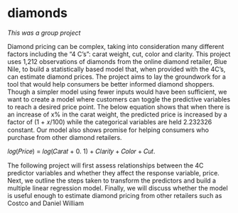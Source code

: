 # diamonds

*This was a group project*

Diamond pricing can be complex, taking into consideration many different factors
including the “4 C’s”: carat weight, cut, color and clarity. This project uses 1,212 observations of
diamonds from the online diamond retailer, Blue Nile, to build a statistically based model that,
when provided with the 4C’s, can estimate diamond prices. The project aims to lay the
groundwork for a tool that would help consumers be better informed diamond shoppers.
Though a simpler model using fewer inputs would have been sufficient, we want to create
a model where customers can toggle the predictive variables to reach a desired price point. The
below equation shows that when there is an increase of x% in the carat weight, the predicted
price is increased by a factor of (1 + 𝑥/100) while the categorical variables are held 2.232326
constant. Our model also shows promise for helping consumers who purchase from other
diamond retailers.

𝑙𝑜𝑔(𝑃𝑟𝑖𝑐𝑒) = 𝑙𝑜𝑔(𝐶𝑎𝑟𝑎𝑡 + 0. 1) + 𝐶𝑙𝑎𝑟𝑖𝑡𝑦 + 𝐶𝑜𝑙𝑜𝑟 + 𝐶𝑢𝑡.

The following project will first assess relationships between the 4C predictor variables and
whether they affect the response variable, price. Next, we outline the steps taken to transform the
predictors and build a multiple linear regression model. Finally, we will discuss whether the
model is useful enough to estimate diamond pricing from other retailers such as Costco and
Daniel William
